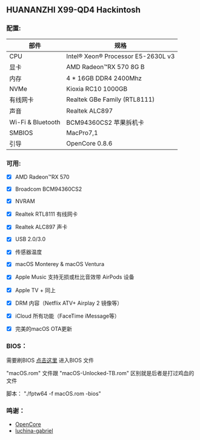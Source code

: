 ## HUANANZHI X99-QD4 Hackintosh

### 配置:

| 部件              | 规格                                    |
| ----------------- | --------------------------------------- |
| CPU               | Intel® Xeon® Processor E5-2630L v3      |
| 显卡              | AMD Radeon™RX 570 8G   B                | 
| 内存              | 4 * 16GB DDR4 2400Mhz                   |
| NVMe              | Kioxia RC10 1000GB                      |
| 有线网卡          | Realtek GBe Family (RTL8111)            |
| 声音              | Realtek ALC897                          |
| Wi-Fi & Bluetooth | BCM94360CS2 苹果拆机卡                  |
| SMBIOS            | MacPro7,1                               |
| 引导              | OpenCore 0.8.6                          |

### 可用:

- [x] AMD Radeon™RX 570
- [x] Broadcom BCM94360CS2
- [x] NVRAM
- [x] Realtek RTL8111 有线网卡
- [x] Realtek ALC897 声卡
- [x] USB 2.0/3.0
- [x] 传感器温度

- [x] macOS Monterey & macOS Ventura
- [x] Apple Music 支持无损或杜比音效带 AirPods 设备
- [x] Apple TV + 同上
- [x] DRM 内容（Netflix ATV+ Airplay 2 镜像等）
- [x] iCloud 所有功能（FaceTime iMessage等）
- [x] 完美的macOS OTA更新

### BIOS：

需要刷BIOS 
[点击这里](https://github.com/luchina-gabriel/EFI-HUANANZHI-X99-QD4-2630L-RX5500XT/tree/main/Artefacts/BIOS) 
进入BIOS 文件

"macOS.rom" 文件跟 "macOS-Unlocked-TB.rom"
区别就是后者是打过鸡血的文件

脚本： "./fptw64 -f macOS.rom -bios"


### 鸣谢：

- [OpenCore](https://github.com/acidanthera/OpenCorePkg)
- [luchina-gabriel](https://github.com/luchina-gabriel/EFI-HUANANZHI-X99-QD4-2630L-RX5500XT)
